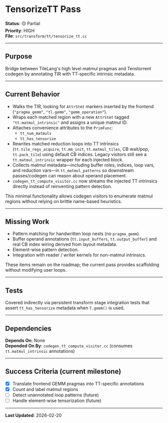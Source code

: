 # TensorizeTT Pass

**Status**: 🟡 Partial  
**Priority**: HIGH  
**File**: `src/transform/tt/tensorize_tt.cc`

---

## Purpose

Bridge between TileLang's high level matmul pragmas and Tenstorrent codegen by annotating TIR with TT-specific intrinsic metadata.

---

## Current Behavior

- Walks the TIR, looking for `AttrStmt` markers inserted by the frontend (`"pragma_gemm"`, `"tl.gemm"`, `"gemm_operation"`).
- Wraps each matched region with a new `AttrStmt` tagged `"tt.matmul_intrinsic"` and assigns a unique matmul ID.
- Attaches convenience attributes to the `PrimFunc`:
  - `tt_num_matmuls`
  - `tt_has_tensorize`
- Rewrites matched reduction loops into TT intrinsics (`tt.tile_regs_acquire`, `tt.mm_init`, `tt.matmul_tiles`, CB wait/pop, `tt.pack_tile`) using default CB indices. Legacy visitors still see a `tt.matmul_intrinsic` wrapper for each injected block.
- Collects matmul metadata—including buffer roles, indices, loop vars, and reduction vars—in `tt_matmul_patterns` so downstream passes/codegen can reason about operand placement.
- `codegen_tt_compute_visitor.cc` now streams the injected TT intrinsics directly instead of reinventing pattern detection.

This minimal functionality allows codegen visitors to enumerate matmul regions without relying on brittle name-based heuristics.

---

## Missing Work

- Pattern matching for handwritten loop nests (no `pragma_gemm`).
- Buffer operand annotations (`tt.input_buffers`, `tt.output_buffer`) and real CB index wiring derived from layout metadata.
- Element-wise pattern detection.
- Integration with reader / writer kernels for non-matmul intrinsics.

These items remain on the roadmap; the current pass provides scaffolding without modifying user loops.

---

## Tests

Covered indirectly via persistent transform stage integration tests that assert `tt_has_tensorize` metadata when `T.gemm()` is used.

---

## Dependencies

**Depends On**: None  
**Depended On By**: `codegen_tt_compute_visitor.cc` (consumes `tt.matmul_intrinsic` annotations)

---

## Success Criteria (current milestone)

- [x] Translate frontend GEMM pragmas into TT-specific annotations
- [x] Count and label matmul regions
- [ ] Detect unannotated loop patterns (future)
- [ ] Handle element-wise tensorization (future)

---

**Last Updated**: 2026-02-20
